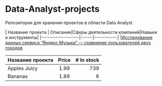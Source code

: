 # Data-Analyst-projects
Репозитория для хранения проектов в области Data Analyst

| Название проекта  |	Описание|Сферы деятельности компаний|Навыки и инструменты|
|-------------------|:-----:|-----------:|
|[Исследование данных сервиса “Яндекс.Музыка” — сравнение пользователей двух городов](https://github.com/Macharaits/Data-Analyst-projects/tree/main/Yandex_music)


| Название проекта  | Price | # In stock |
|-------------------|:-----:|-----------:|
|  Apples  Juicy    |  1.99 |        739 |
| Bananas           |  1.89 |          6 |
